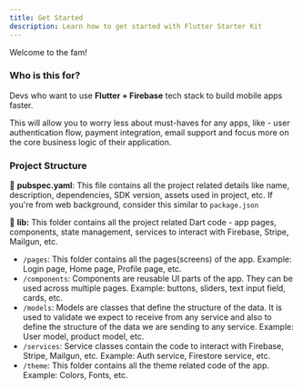```yaml
--- 
title: Get Started
description: Learn how to get started with Flutter Starter Kit
---
```


Welcome to the fam!

### Who is this for?

Devs who want to use **Flutter + Firebase** tech stack to build mobile apps faster.

This will allow you to worry less about must-haves for any apps, like - user authentication flow, payment integration, email support and focus more on the core business logic of their application.

### Project Structure

📝 **pubspec.yaml**: This file contains all the project related details like name, description, dependencies, SDK version, assets used in project, etc. If you're from web background, consider this similar to `package.json`

📁 **lib:** This folder contains all the project related Dart code - app pages, components, state management, services to interact with Firebase, Stripe, Mailgun, etc. 

- `/pages`: This folder contains all the pages(screens) of the app. Example: Login page, Home page, Profile page, etc.
- `/components`: Components are reusable UI parts of the app. They can be used across multiple pages. Example: buttons, sliders, text input field, cards, etc.
- `/models`: Models are classes that define the structure of the data. It is used to validate we expect to receive from any service and also to define the structure of the data we are sending to any service. Example: User model, product model, etc.
- `/services`: Service classes contain the code to interact with Firebase, Stripe, Mailgun, etc. Example: Auth service, Firestore service, etc.
- `/theme`: This folder contains all the theme related code of the app. Example: Colors, Fonts, etc.
